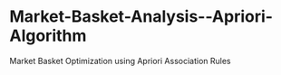 # Market-Basket-Analysis--Apriori-Algorithm
Market Basket Optimization using Apriori Association Rules
